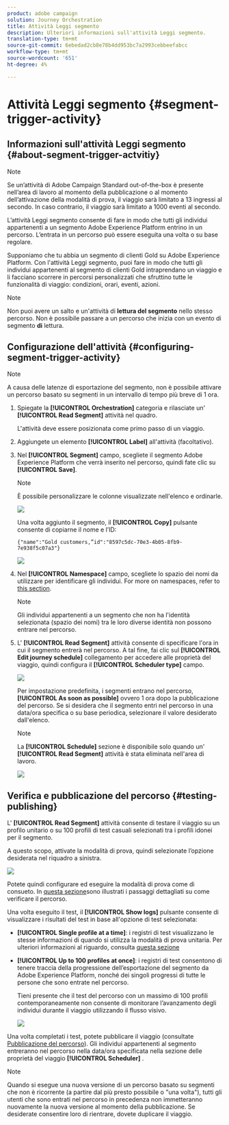 ```yaml
---
product: adobe campaign
solution: Journey Orchestration
title: Attività Leggi segmento
description: Ulteriori informazioni sull'attività Leggi segmento.
translation-type: tm+mt
source-git-commit: 6ebedad2cb8e78b4dd953bc7a2993cebbeefabcc
workflow-type: tm+mt
source-wordcount: '651'
ht-degree: 4%

---
```



# Attività Leggi segmento {#segment-trigger-activity}

## Informazioni sull&#39;attività Leggi segmento {#about-segment-trigger-actvitiy}

>[!NOTE]
>
>Se  un’attività di Adobe Campaign Standard out-of-the-box è presente nell’area di lavoro al momento della pubblicazione o al momento dell’attivazione della modalità di prova, il viaggio sarà limitato a 13 ingressi al secondo. In caso contrario, il viaggio sarà limitato a 1000 eventi al secondo.

L’attività Leggi segmento consente di fare in modo che tutti gli individui appartenenti a un segmento Adobe Experience Platform entrino in un percorso. L’entrata in un percorso può essere eseguita una volta o su base regolare.

Supponiamo che tu abbia un segmento di clienti Gold su Adobe Experience Platform. Con l&#39;attività Leggi segmento, puoi fare in modo che tutti gli individui appartenenti al segmento di clienti Gold intraprendano un viaggio e li facciano scorrere in percorsi personalizzati che sfruttino tutte le funzionalità di viaggio: condizioni, orari, eventi, azioni.

>[!NOTE]
>
>Non puoi avere un salto e un&#39;attività di **lettura del segmento** nello stesso percorso. Non è possibile passare a un percorso che inizia con un evento di segmento **di** lettura.

## Configurazione dell&#39;attività {#configuring-segment-trigger-activity}

>[!NOTE]
>
>A causa delle latenze di esportazione del segmento, non è possibile attivare un percorso basato su segmenti in un intervallo di tempo più breve di 1 ora.

1. Spiegate la **[!UICONTROL Orchestration]** categoria e rilasciate un&#39; **[!UICONTROL Read Segment]** attività nel quadro.

   L&#39;attività deve essere posizionata come primo passo di un viaggio.

1. Aggiungete un elemento **[!UICONTROL Label]** all&#39;attività (facoltativo).

1. Nel **[!UICONTROL Segment]** campo, scegliete il segmento Adobe Experience Platform che verrà inserito nel percorso, quindi fate clic su **[!UICONTROL Save]**.

   >[!NOTE]
   >
   >È possibile personalizzare le colonne visualizzate nell&#39;elenco e ordinarle.

   ![](../assets/segment-trigger-segment-selection.png)

   Una volta aggiunto il segmento, il **[!UICONTROL Copy]** pulsante consente di copiarne il nome e l’ID:

   `{"name":"Gold customers,”id":"8597c5dc-70e3-4b05-8fb9-7e938f5c07a3"}`

   ![](../assets/segment-trigger-copy.png)

1. Nel **[!UICONTROL Namespace]** campo, scegliete lo spazio dei nomi da utilizzare per identificare gli individui. For more on namespaces, refer to [this section](../event/selecting-the-namespace.md).

   >[!NOTE]
   >
   >Gli individui appartenenti a un segmento che non ha l&#39;identità selezionata (spazio dei nomi) tra le loro diverse identità non possono entrare nel percorso.

1. L&#39; **[!UICONTROL Read Segment]** attività consente di specificare l&#39;ora in cui il segmento entrerà nel percorso. A tal fine, fai clic sul **[!UICONTROL Edit journey schedule]** collegamento per accedere alle proprietà del viaggio, quindi configura il **[!UICONTROL Scheduler type]** campo.

   ![](../assets/segment-trigger-schedule.png)

   Per impostazione predefinita, i segmenti entrano nel percorso, **[!UICONTROL As soon as possible]** ovvero 1 ora dopo la pubblicazione del percorso. Se si desidera che il segmento entri nel percorso in una data/ora specifica o su base periodica, selezionare il valore desiderato dall&#39;elenco.

   >[!NOTE]
   >
   >La **[!UICONTROL Schedule]** sezione è disponibile solo quando un&#39; **[!UICONTROL Read Segment]** attività è stata eliminata nell&#39;area di lavoro.

   ![](../assets/segment-trigger-properties.png)

## Verifica e pubblicazione del percorso {#testing-publishing}

L&#39; **[!UICONTROL Read Segment]** attività consente di testare il viaggio su un profilo unitario o su 100 profili di test casuali selezionati tra i profili idonei per il segmento.

A questo scopo, attivate la modalità di prova, quindi selezionate l’opzione desiderata nel riquadro a sinistra.

![](../assets/segment-trigger-test-modes.png)

Potete quindi configurare ed eseguire la modalità di prova come di consueto. In [questa sezione](../building-journeys/testing-the-journey.md)sono illustrati i passaggi dettagliati su come verificare il percorso.

Una volta eseguito il test, il **[!UICONTROL Show logs]** pulsante consente di visualizzare i risultati del test in base all&#39;opzione di test selezionata:

* **[!UICONTROL Single profile at a time]**: i registri di test visualizzano le stesse informazioni di quando si utilizza la modalità di prova unitaria. Per ulteriori informazioni al riguardo, consulta [questa sezione](../building-journeys/testing-the-journey.md#viewing_logs)

* **[!UICONTROL Up to 100 profiles at once]**: i registri di test consentono di tenere traccia della progressione dell’esportazione del segmento da Adobe Experience Platform, nonché dei singoli progressi di tutte le persone che sono entrate nel percorso.

   Tieni presente che il test del percorso con un massimo di 100 profili contemporaneamente non consente di monitorare l’avanzamento degli individui durante il viaggio utilizzando il flusso visivo.

   ![](../assets/read-segment-log.png)

Una volta completati i test, potete pubblicare il viaggio (consultate [Pubblicazione del percorso](../building-journeys/publishing-the-journey.md)). Gli individui appartenenti al segmento entreranno nel percorso nella data/ora specificata nella sezione delle proprietà del viaggio **[!UICONTROL Scheduler]** .

>[!NOTE]
>
>Quando si esegue una nuova versione di un percorso basato su segmenti che non è ricorrente (a partire dal più presto possibile o &quot;una volta&quot;), tutti gli utenti che sono entrati nel percorso in precedenza non immetteranno nuovamente la nuova versione al momento della pubblicazione. Se desiderate consentire loro di rientrare, dovete duplicare il viaggio.
